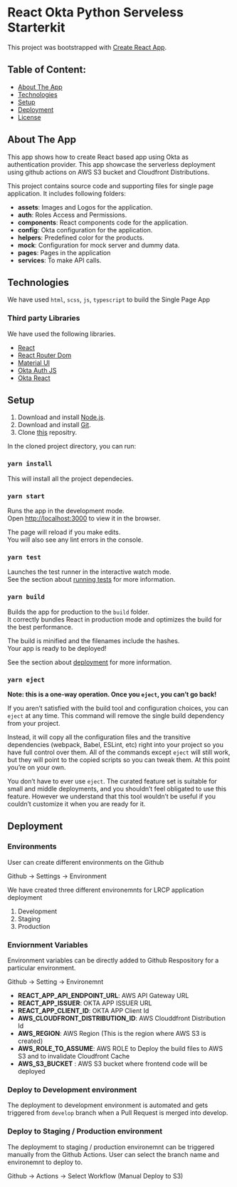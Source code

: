 # React Okta Python Serveless Starterkit

This project was bootstrapped with [Create React App](https://github.com/facebook/create-react-app).

## Table of Content:

- [About The App](#about-the-app)
- [Technologies](#technologies)
- [Setup](#setup)
- [Deployment](#deployment)
- [License](#license)

## About The App

This app shows how to create React based app using Okta as authentication provider. This app showcase the serverless deployment using github actions on AWS S3 bucket and Cloudfront Distributions.

This project contains source code and supporting files for single page application. It includes following folders:

- **assets**: Images and Logos for the application.
- **auth**: Roles Access and Permissions.
- **components**: React components code for the application.
- **config**: Okta configuration for the application.
- **helpers**: Predefined color for the products.
- **mock**: Configuration for mock server and dummy data.
- **pages**: Pages in the application
- **services**: To make API calls.

## Technologies

We have used `html`, `scss`, `js`, `typescript` to build the Single Page App

### Third party Libraries

We have used the following libraries.

- [React](https://reactjs.org/)
- [React Router Dom](https://reactrouter.com/)
- [Material UI](https://mui.com/)
- [Okta Auth JS](https://www.npmjs.com/package/@okta/okta-auth-js)
- [Okta React](https://www.npmjs.com/package/@okta/okta-react)

## Setup

1. Download and install [Node.js](https://nodejs.org/en/download/).
2. Download and install [Git](https://git-scm.com/downloads).
3. Clone [this](https://github.com/oneTakeda/lrcp_automation_frontend.git) repositry.

In the cloned project directory, you can run:

### `yarn install`

This will install all the project dependecies.

### `yarn start`

Runs the app in the development mode.\
Open [http://localhost:3000](http://localhost:3000) to view it in the browser.

The page will reload if you make edits.\
You will also see any lint errors in the console.

### `yarn test`

Launches the test runner in the interactive watch mode.\
See the section about [running tests](https://facebook.github.io/create-react-app/docs/running-tests) for more information.

### `yarn build`

Builds the app for production to the `build` folder.\
It correctly bundles React in production mode and optimizes the build for the best performance.

The build is minified and the filenames include the hashes.\
Your app is ready to be deployed!

See the section about [deployment](https://facebook.github.io/create-react-app/docs/deployment) for more information.

### `yarn eject`

**Note: this is a one-way operation. Once you `eject`, you can’t go back!**

If you aren’t satisfied with the build tool and configuration choices, you can `eject` at any time. This command will remove the single build dependency from your project.

Instead, it will copy all the configuration files and the transitive dependencies (webpack, Babel, ESLint, etc) right into your project so you have full control over them. All of the commands except `eject` will still work, but they will point to the copied scripts so you can tweak them. At this point you’re on your own.

You don’t have to ever use `eject`. The curated feature set is suitable for small and middle deployments, and you shouldn’t feel obligated to use this feature. However we understand that this tool wouldn’t be useful if you couldn’t customize it when you are ready for it.

## Deployment

### Environments

User can create different environments on the Github

Github -> Settings -> Environment

We have created three different environemnts for LRCP application deployment

1. Development
2. Staging
3. Production

### Enviornment Variables

Environment variables can be directly added to Github Respository for a particular environment.

Github -> Setting -> Environemnt

- **REACT_APP_API_ENDPOINT_URL**: AWS API Gateway URL
- **REACT_APP_ISSUER**: OKTA APP ISSUER URL
- **REACT_APP_CLIENT_ID**: OKTA APP Client Id
- **AWS_CLOUDFRONT_DISTRIBUTION_ID**: AWS Clouddfront Distribution Id
- **AWS_REGION**: AWS Region (This is the region where AWS S3 is created)
- **AWS_ROLE_TO_ASSUME**: AWS ROLE to Deploy the build files to AWS S3 and to invalidate Cloudfront Cache
- **AWS_S3_BUCKET** : AWS S3 bucket where frontend code will be deployed

### Deploy to Development environment

The deployment to development environment is automated and gets triggered from `develop` branch when a Pull Request is merged into develop.

### Deploy to Staging / Production environment

The deploymemt to staging / production environemnt can be triggered manually from the Github Actions. User can select the branch name and environemnt to deploy to.

Github -> Actions -> Select Workflow (Manual Deploy to S3)
